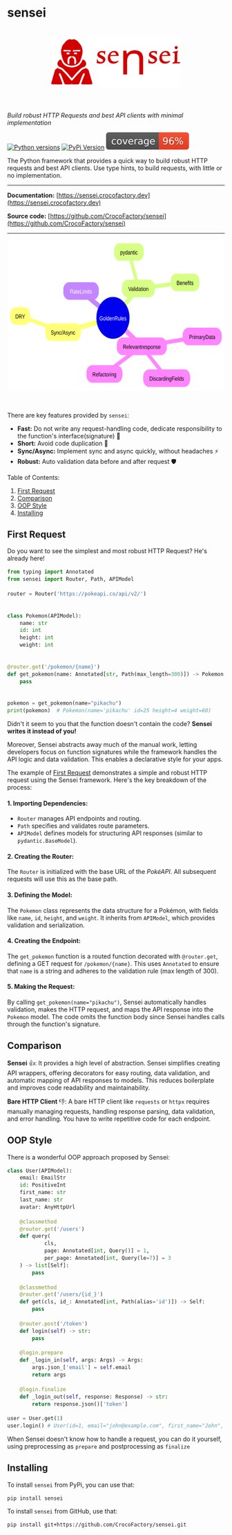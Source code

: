 # sensei
<a href="https://pypi.org/project/sensei/">
<h1 align="center">
<img alt="Logo Banner" src="https://raw.githubusercontent.com/CrocoFactory/.github/main/branding/sensei/logo/bookmark_transparent.svg" width="300">
</h1><br>
</a>

*Build robust HTTP Requests and best API clients with minimal implementation*

[![Python versions](https://img.shields.io/pypi/pyversions/sensei?color=%23F94526)](https://pypi.org/project/sensei/)
[![PyPi Version](https://img.shields.io/pypi/v/sensei?color=%23F94526)](https://pypi.org/project/sensei/)
[![Coverage](https://raw.githubusercontent.com/CrocoFactory/sensei/main/badges/coverage.svg)](https://pypi.org/project/sensei/)

The Python framework that provides a quick way to build robust HTTP requests and best API clients. Use type hints, to build requests, with
little or no implementation.

---

**Documentation:** [https://sensei.crocofactory.dev](https://sensei.crocofactory.dev)

**Source code:** [https://github.com/CrocoFactory/sensei](https://github.com/CrocoFactory/sensei)

---

<a href="https://pypi.org/project/sensei/">
<p align="center">
<img alt="Mindmap" src="https://raw.githubusercontent.com/CrocoFactory/sensei/main/assets/mindmap.svg" height="350px">
</p><br>
</a>
    
There are key features provided by `sensei`:

- **Fast:** Do not write any request-handling code, dedicate responsibility to the function's interface(signature) 🚀
- **Short:** Avoid code duplication 🧹 
- **Sync/Async:** Implement sync and async quickly, without headaches ⚡
- **Robust:** Auto validation data before and after request 🛡️️

Table of Contents:
1. [First Request](#first-request)
2. [Comparison](#comparison)
3. [OOP Style](#oop-style)
4. [Installing](#installing)

## First Request

Do you want to see the simplest and most robust HTTP Request? He's already here!

```python
from typing import Annotated
from sensei import Router, Path, APIModel

router = Router('https://pokeapi.co/api/v2/')


class Pokemon(APIModel):
    name: str
    id: int
    height: int
    weight: int


@router.get('/pokemon/{name}')
def get_pokemon(name: Annotated[str, Path(max_length=300)]) -> Pokemon:
    pass


pokemon = get_pokemon(name="pikachu")
print(pokemon)  # Pokemon(name='pikachu' id=25 height=4 weight=60)
```

Didn't it seem to you that the function doesn't contain the code? **Sensei writes it instead of you!** 

Moreover, Sensei abstracts away much of the manual work, letting developers focus on function signatures while the framework
handles the API logic and data validation. This enables a declarative style for your apps.

The example of [First Request](#first-request) demonstrates a simple and robust HTTP request using the Sensei framework.
Here's the key breakdown of the process:

#### 1. Importing Dependencies:

- `Router` manages API endpoints and routing.
- `Path` specifies and validates route parameters.
- `APIModel` defines models for structuring API responses (similar to `pydantic.BaseModel`).

#### 2. Creating the Router:

The `Router` is initialized with the base URL of the *PokéAPI*. All subsequent requests will use this as the base path.

#### 3. Defining the Model:

The `Pokemon` class represents the data structure for a Pokémon, with fields like `name`, `id`, `height`, and `weight`.
It inherits from `APIModel`, which provides validation and serialization.

#### 4. Creating the Endpoint:

The `get_pokemon` function is a routed function decorated with `@router.get`, defining a GET request for
`/pokemon/{name}`.
This uses `Annotated` to ensure that `name` is a string and adheres to the validation rule (max length of 300).

#### 5. Making the Request:

By calling `get_pokemon(name="pikachu")`, Sensei automatically handles validation, makes the HTTP request,
and maps the API response into the `Pokemon` model. The code omits the function body since Sensei handles calls through
the function's signature.

## Comparison

**Sensei** 👍: It provides a high level of abstraction. Sensei simplifies creating API wrappers, offering decorators for 
easy routing, data validation, and automatic mapping of API responses to models. This reduces boilerplate and improves 
code readability and maintainability.

**Bare HTTP Client** 👎: A bare HTTP client like `requests` or `httpx` requires manually managing requests, 
handling response parsing, data validation, and error handling. You have to write repetitive code for each endpoint.

## OOP Style

There is a wonderful OOP approach proposed by Sensei:

```python
class User(APIModel):
    email: EmailStr
    id: PositiveInt
    first_name: str
    last_name: str
    avatar: AnyHttpUrl

    @classmethod
    @router.get('/users')
    def query(
            cls,
            page: Annotated[int, Query()] = 1,
            per_page: Annotated[int, Query(le=7)] = 3
    ) -> list[Self]:
        pass

    @classmethod
    @router.get('/users/{id_}')
    def get(cls, id_: Annotated[int, Path(alias='id')]) -> Self: 
        pass

    @router.post('/token')
    def login(self) -> str: 
        pass

    @login.prepare
    def _login_in(self, args: Args) -> Args:
        args.json_['email'] = self.email
        return args

    @login.finalize
    def _login_out(self, response: Response) -> str:
        return response.json()['token']

user = User.get(1)
user.login() # User(id=1, email="john@example.com", first_name="John", ...)
```

When Sensei doesn't know how to handle a request, you can do it yourself, using preprocessing as `prepare` and 
postprocessing as `finalize`

## Installing
To install `sensei` from PyPi, you can use that:

```shell
pip install sensei
```

To install `sensei` from GitHub, use that:

```shell
pip install git+https://github.com/CrocoFactory/sensei.git
```